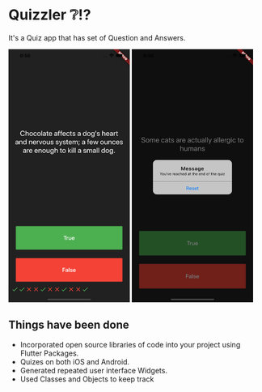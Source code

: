 
# Quizzler ❔⁉️

It's a Quiz app that has set of Question and Answers.


<img src="quizzScreenShot.png" width="240" height="500">

<img src="messageScreenshot.png" width="240" height="500">


## Things have been done

- Incorporated open source libraries of code into your project using Flutter Packages.
- Quizes on both iOS and Android.
- Generated repeated user interface Widgets.
- Used Classes and Objects to keep track
